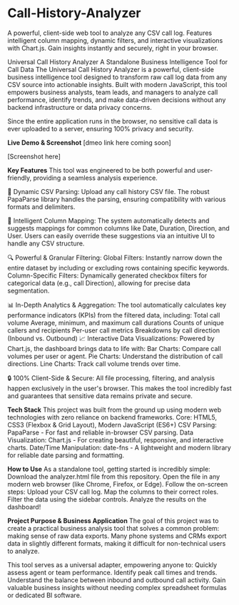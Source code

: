 # Call-History-Analyzer
A powerful, client-side web tool to analyze any CSV call log. Features intelligent column mapping, dynamic filters, and interactive visualizations with Chart.js. Gain insights instantly and securely, right in your browser.

Universal Call History Analyzer
A Standalone Business Intelligence Tool for Call Data
The Universal Call History Analyzer is a powerful, client-side business intelligence tool designed to transform raw call log data from any CSV source into actionable insights. Built with modern JavaScript, this tool empowers business analysts, team leads, and managers to analyze call performance, identify trends, and make data-driven decisions without any backend infrastructure or data privacy concerns.

Since the entire application runs in the browser, no sensitive call data is ever uploaded to a server, ensuring 100% privacy and security.

**Live Demo & Screenshot**
[dmeo link here coming soon]

[Screenshot here]

**Key Features**
This tool was engineered to be both powerful and user-friendly, providing a seamless analysis experience.

📄 Dynamic CSV Parsing: Upload any call history CSV file. The robust PapaParse library handles the parsing, ensuring compatibility with various formats and delimiters.

🧠 Intelligent Column Mapping: The system automatically detects and suggests mappings for common columns like Date, Duration, Direction, and User. Users can easily override these suggestions via an intuitive UI to handle any CSV structure.

🔍 Powerful & Granular Filtering:
Global Filters: Instantly narrow down the entire dataset by including or excluding rows containing specific keywords.
Column-Specific Filters: Dynamically generated checkbox filters for categorical data (e.g., call Direction), allowing for precise data segmentation.

📊 In-Depth Analytics & Aggregation: The tool automatically calculates key performance indicators (KPIs) from the filtered data, including:
Total call volume
Average, minimum, and maximum call durations
Counts of unique callers and recipients
Per-user call metrics
Breakdowns by call direction (Inbound vs. Outbound)
📈 Interactive Data Visualizations: Powered by Chart.js, the dashboard brings data to life with:
Bar Charts: Compare call volumes per user or agent.
Pie Charts: Understand the distribution of call directions.
Line Charts: Track call volume trends over time.

🔒 100% Client-Side & Secure: All file processing, filtering, and analysis happen exclusively in the user's browser. This makes the tool incredibly fast and guarantees that sensitive data remains private and secure.

**Tech Stack**
This project was built from the ground up using modern web technologies with zero reliance on backend frameworks.
Core: HTML5, CSS3 (Flexbox & Grid Layout), Modern JavaScript (ES6+)
CSV Parsing: PapaParse - For fast and reliable in-browser CSV parsing.
Data Visualization: Chart.js - For creating beautiful, responsive, and interactive charts.
Date/Time Manipulation: date-fns - A lightweight and modern library for reliable date parsing and formatting.

**How to Use**
As a standalone tool, getting started is incredibly simple:
Download the analyzer.html file from this repository.
Open the file in any modern web browser (like Chrome, Firefox, or Edge).
Follow the on-screen steps:
Upload your CSV call log.
Map the columns to their correct roles.
Filter the data using the sidebar controls.
Analyze the results on the dashboard!

**Project Purpose & Business Application**
The goal of this project was to create a practical business analysis tool that solves a common problem: making sense of raw data exports. Many phone systems and CRMs export data in slightly different formats, making it difficult for non-technical users to analyze.

This tool serves as a universal adapter, empowering anyone to:
Quickly assess agent or team performance.
Identify peak call times and trends.
Understand the balance between inbound and outbound call activity.
Gain valuable business insights without needing complex spreadsheet formulas or dedicated BI software.
